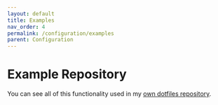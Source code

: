 ```yaml
---
layout: default
title: Examples
nav_order: 4
permalink: /configuration/examples
parent: Configuration
---
```


# Example Repository

You can see all of this functionality used in my [own dotfiles repository](https://github.com/volllly/.dotfiles).
